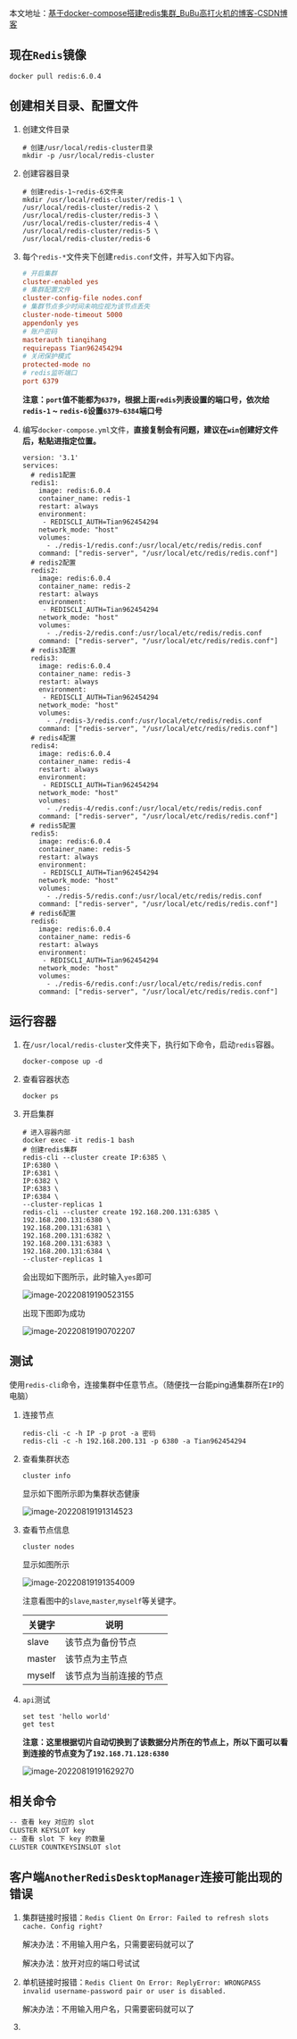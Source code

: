 



本文地址：[基于docker-compose搭建redis集群_BuBu高打火机的博客-CSDN博客](https://blog.csdn.net/fd214333890/article/details/111007824)



## 现在`Redis`镜像

```shell
docker pull redis:6.0.4
```



## 创建相关目录、配置文件

1.   创建文件目录

     ```shell
     # 创建/usr/local/redis-cluster目录
     mkdir -p /usr/local/redis-cluster
     ```

2.   创建容器目录

     ```shell
     # 创建redis-1~redis-6文件夹
     mkdir /usr/local/redis-cluster/redis-1 \
     /usr/local/redis-cluster/redis-2 \
     /usr/local/redis-cluster/redis-3 \
     /usr/local/redis-cluster/redis-4 \
     /usr/local/redis-cluster/redis-5 \
     /usr/local/redis-cluster/redis-6
     ```

3.   每个`redis-*`文件夹下创建`redis.conf`文件，并写入如下内容。

     ```conf
     # 开启集群
     cluster-enabled yes
     # 集群配置文件
     cluster-config-file nodes.conf
     # 集群节点多少时间未响应视为该节点丢失
     cluster-node-timeout 5000
     appendonly yes
     # 账户密码
     masterauth tianqihang
     requirepass Tian962454294
     # 关闭保护模式
     protected-mode no
     # redis监听端口
     port 6379
     ```

     **注意：`port`值不能都为`6379`，根据上面`redis`列表设置的端口号，依次给`redis-1` ~ `redis-6`设置`6379~6384`端口号**

4.   编写`docker-compose.yml`文件，**直接复制会有问题，建议在`win`创建好文件后，粘贴进指定位置。**

     ```shell
     version: '3.1'
     services:
       # redis1配置
       redis1:
         image: redis:6.0.4
         container_name: redis-1
         restart: always
         environment:
          - REDISCLI_AUTH=Tian962454294
         network_mode: "host"
         volumes:
           - ./redis-1/redis.conf:/usr/local/etc/redis/redis.conf
         command: ["redis-server", "/usr/local/etc/redis/redis.conf"]
       # redis2配置
       redis2:
         image: redis:6.0.4
         container_name: redis-2
         restart: always
         environment:
          - REDISCLI_AUTH=Tian962454294
         network_mode: "host"
         volumes:
           - ./redis-2/redis.conf:/usr/local/etc/redis/redis.conf
         command: ["redis-server", "/usr/local/etc/redis/redis.conf"]
       # redis3配置
       redis3:
         image: redis:6.0.4
         container_name: redis-3
         restart: always
         environment:
          - REDISCLI_AUTH=Tian962454294
         network_mode: "host"
         volumes:
           - ./redis-3/redis.conf:/usr/local/etc/redis/redis.conf
         command: ["redis-server", "/usr/local/etc/redis/redis.conf"]
       # redis4配置
       redis4:
         image: redis:6.0.4
         container_name: redis-4
         restart: always
         environment:
          - REDISCLI_AUTH=Tian962454294
         network_mode: "host"
         volumes:
           - ./redis-4/redis.conf:/usr/local/etc/redis/redis.conf
         command: ["redis-server", "/usr/local/etc/redis/redis.conf"]
       # redis5配置
       redis5:
         image: redis:6.0.4
         container_name: redis-5
         restart: always
         environment:
          - REDISCLI_AUTH=Tian962454294
         network_mode: "host"
         volumes:
           - ./redis-5/redis.conf:/usr/local/etc/redis/redis.conf
         command: ["redis-server", "/usr/local/etc/redis/redis.conf"]
       # redis6配置
       redis6:
         image: redis:6.0.4
         container_name: redis-6
         restart: always
         environment:
          - REDISCLI_AUTH=Tian962454294
         network_mode: "host"
         volumes:
           - ./redis-6/redis.conf:/usr/local/etc/redis/redis.conf
         command: ["redis-server", "/usr/local/etc/redis/redis.conf"]
     ```



## 运行容器

1.   在`/usr/local/redis-cluster`文件夹下，执行如下命令，启动`redis`容器。

     ```shell
     docker-compose up -d
     ```

2.   查看容器状态

     ```shell
     docker ps
     ```

     

3.   开启集群

     ```shell
     # 进入容器内部
     docker exec -it redis-1 bash
     # 创建redis集群
     redis-cli --cluster create IP:6385 \
     IP:6380 \
     IP:6381 \
     IP:6382 \
     IP:6383 \
     IP:6384 \
     --cluster-replicas 1
     redis-cli --cluster create 192.168.200.131:6385 \
     192.168.200.131:6380 \
     192.168.200.131:6381 \
     192.168.200.131:6382 \
     192.168.200.131:6383 \
     192.168.200.131:6384 \
     --cluster-replicas 1
     ```
     
     会出现如下图所示，此时输入`yes`即可
     
     ![image-20220819190523155](C:/Users/22489/OneDrive/%E7%94%B0%E5%A5%87%E6%9D%AD/%E5%AD%A6%E4%B9%A0%E7%AC%94%E8%AE%B0/TyporaImg/image-20220819190523155.png)
     
     出现下图即为成功
     
     ![image-20220819190702207](C:/Users/22489/OneDrive/%E7%94%B0%E5%A5%87%E6%9D%AD/%E5%AD%A6%E4%B9%A0%E7%AC%94%E8%AE%B0/TyporaImg/image-20220819190702207.png)





## 测试

使用`redis-cli`命令，连接集群中任意节点。（随便找一台能ping通集群所在`IP`的电脑）

1.   连接节点

     ```shell
     redis-cli -c -h IP -p prot -a 密码
     redis-cli -c -h 192.168.200.131 -p 6380 -a Tian962454294
     ```

2.   查看集群状态

     ```shell
     cluster info
     ```

     显示如下图所示即为集群状态健康

     ![image-20220819191314523](C:/Users/22489/OneDrive/%E7%94%B0%E5%A5%87%E6%9D%AD/%E5%AD%A6%E4%B9%A0%E7%AC%94%E8%AE%B0/TyporaImg/image-20220819191314523.png)

     

3.   查看节点信息

     ```shell
     cluster nodes
     ```

     显示如图所示

     ![image-20220819191354009](C:/Users/22489/OneDrive/%E7%94%B0%E5%A5%87%E6%9D%AD/%E5%AD%A6%E4%B9%A0%E7%AC%94%E8%AE%B0/TyporaImg/image-20220819191354009.png)

     注意看图中的`slave`,`master`,`myself`等关键字。

     | 关键字 | 说明                   |
     | ------ | ---------------------- |
     | slave  | 该节点为备份节点       |
     | master | 该节点为主节点         |
     | myself | 该节点为当前连接的节点 |

     

4.   `api`测试

     ```shell
     set test 'hello world'
     get test
     ```

     **注意：这里根据切片自动切换到了该数据分片所在的节点上，所以下面可以看到连接的节点变为了`192.168.71.128:6380`**

     ![image-20220819191629270](C:/Users/22489/OneDrive/%E7%94%B0%E5%A5%87%E6%9D%AD/%E5%AD%A6%E4%B9%A0%E7%AC%94%E8%AE%B0/TyporaImg/image-20220819191629270.png)





## 相关命令

```sh
-- 查看 key 对应的 slot
CLUSTER KEYSLOT key
-- 查看 slot 下 key 的数量
CLUSTER COUNTKEYSINSLOT slot
```







## 客户端`AnotherRedisDesktopManager`连接可能出现的错误



1.   集群链接时报错：`Redis Client On Error: Failed to refresh slots cache. Config right?`

     解决办法：不用输入用户名，只需要密码就可以了

     解决办法：放开对应的端口号试试

2.   单机链接时报错：`Redis Client On Error: ReplyError: WRONGPASS invalid username-password pair or user is disabled.`

     解决办法：不用输入用户名，只需要密码就可以了

3.   
